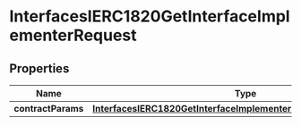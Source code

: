 
# InterfacesIERC1820GetInterfaceImplementerRequest

## Properties
Name | Type | Description | Notes
------------ | ------------- | ------------- | -------------
**contractParams** | [**InterfacesIERC1820GetInterfaceImplementerRequestContractParams**](InterfacesIERC1820GetInterfaceImplementerRequestContractParams.md) |  | 



